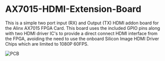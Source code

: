 # AX7015-HDMI-Extension-Board

This is a simple two port input (RX) and Output (TX) HDMI addon board for the Alinx AX7015 FPGA Card. This board uses the included GPIO pins along with two HDMI driver IC's to provide a direct connect HDMI interface from the FPGA, avoiding the need to use the onboard Silicon Image HDMI Driver Chips which are limited to 1080P 60FPS. 

![PCB](https://imgur.com/a/70WwqDQ)
